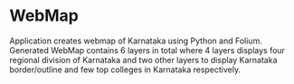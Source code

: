 # WebMap
Application creates webmap of Karnataka using Python and Folium.
Generated WebMap contains 6 layers in total where 4 layers displays four regional division of Karnataka
and two other layers to display Karnataka border/outline and few top colleges in Karnataka respectively.
